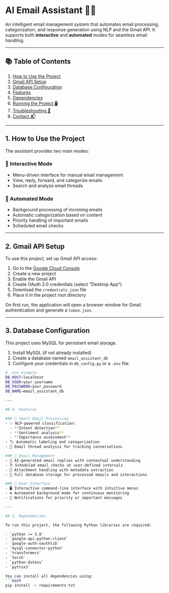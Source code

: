 # AI Email Assistant 🤖📧

An intelligent email management system that automates email processing, categorization, and response generation using NLP and the Gmail API. It supports both **interactive** and **automated** modes for seamless email handling.

---

## 📚 Table of Contents

1. [How to Use the Project](#1-how-to-use-the-project)
2. [Gmail API Setup](#2-gmail-api-setup)
3. [Database Configuration](#3-database-configuration)
4. [Features](#4-features)
5. [Dependencies](#5-dependencies)
6. [Running the Project 🖥️](#6-running-the-project-️)
7. [Troubleshooting 🔧](#7-troubleshooting-)
8. [Contact 📬](#8-contact-)

---

## 1. How to Use the Project

The assistant provides two main modes:

### 🔹 Interactive Mode
- Menu-driven interface for manual email management
- View, reply, forward, and categorize emails
- Search and analyze email threads

### 🔹 Automated Mode
- Background processing of incoming emails
- Automatic categorization based on content
- Priority handling of important emails
- Scheduled email checks

---

## 2. Gmail API Setup

To use this project, set up Gmail API access:

1. Go to the [Google Cloud Console](https://console.cloud.google.com/)
2. Create a new project
3. Enable the Gmail API
4. Create OAuth 2.0 credentials (select "Desktop App")
5. Download the `credentials.json` file
6. Place it in the project root directory

On first run, the application will open a browser window for Gmail authentication and generate a `token.json`.

---

## 3. Database Configuration

This project uses MySQL for persistent email storage.

1. Install MySQL (if not already installed)
2. Create a database named `email_assistant_db`
3. Configure your credentials in `db_config.py` or a `.env` file:

```bash
# .env example
DB_HOST=localhost
DB_USER=your_username
DB_PASSWORD=your_password
DB_NAME=email_assistant_db

---

## 4. Features

### 🔹 Smart Email Processing
- ✨ NLP-powered classification:
  - **Intent detection**
  - **Sentiment analysis**
  - **Importance assessment**
- 🏷️ Automatic labeling and categorization
- 🧵 Email thread analysis for tracking conversations

### 🔹 Email Management
- 🤖 AI-generated email replies with contextual understanding
- ⏰ Scheduled email checks at user-defined intervals
- 📎 Attachment handling with metadata extraction
- 💾 Full database storage for processed emails and interactions

### 🔹 User Interface
- 🖥️ Interactive command-line interface with intuitive menus
- ⚙️ Automated background mode for continuous monitoring
- 🔔 Notifications for priority or important messages

---

## 5. Dependencies

To run this project, the following Python libraries are required:

- `python >= 3.8`
- `google-api-python-client`
- `google-auth-oauthlib`
- `mysql-connector-python`
- `transformers`
- `torch`
- `python-dotenv`
- `pyttsx3`

You can install all dependencies using:
```bash
pip install -r requirements.txt
